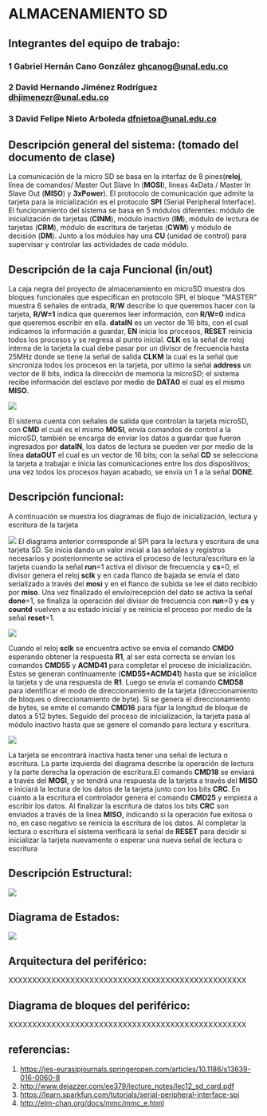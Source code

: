 # ******ALMACENAMIENTO SD******
## Integrantes del equipo de trabajo:
### 1 Gabriel Hernán Cano González ghcanog@unal.edu.co
### 2 David Hernando Jiménez Rodríguez dhjimenezr@unal.edu.co
### 3 David Felipe Nieto Arboleda dfnietoa@unal.edu.co
## Descripción general del sistema: (tomado del documento de clase)

La comunicación de la micro SD se basa en la interfaz de 8 pines(**reloj**, línea de comandos/ Master Out Slave In (**MOSI**), líneas 4xData / Master In Slave Out (**MISO**) y **3xPower**). El protocolo de comunicación que admite la tarjeta para la inicialización es el protocolo **SPI** (Serial Peripheral Interface). El funcionamiento del sistema se basa en 5 módulos diferentes: módulo de inicialización de tarjetas (**CINM**), módulo inactivo (**IM**), módulo de lectura de tarjetas (**CRM**), módulo de escritura de tarjetas (**CWM**) y módulo de decisión (**DM**). Junto a los módulos hay una **CU** (unidad de control) para supervisar y controlar las actividades de cada módulo.

## Descripción de la caja Funcional (in/out)
La caja negra del proyecto de almacenamiento en microSD muestra dos bloques funcionales que especifican en protocolo SPI, el bloque "MASTER" muestra 6 señales de entrada, **R/W** describe lo que queremos hacer con la tarjeta, **R/W=1** indica que queremos leer información, con **R/W=0** indica que queremos escribir en ella. **dataIN** es un vector de 16 bits, con el cual indicamos la información a guardar, **EN** inicia los procesos, **RESET** reinicia todos los procesos y se regresa al punto inicial. **CLK** es la señal de reloj interna de la tarjeta la cual debe pasar por un divisor de frecuencia hasta 25MHz donde se tiene la señal de salida **CLKM** la cual es la señal que sincroniza todos los procesos en la tarjeta, por ultimo la señal **address** un vector de 8 bits, indica la dirección de memoria la microSD; el sistema recibe información del esclavo por medio de **DATA0** el cual es el mismo **MISO**.

![](https://github.com/Fabeltranm/FPGA-Game-D1/blob/master/HW/RTL/05MicroSD/Version_02/03%20document/bloques.png)

El sistema cuenta con señales de salida que controlan la tarjeta microSD, con **CMD** el cual es el mismo **MOSI**, envía comandos de control a la microSD, también se encarga de enviar los datos a guardar que fueron ingresados por **dataIN**, los datos de lectura se pueden ver por medio de la línea **dataOUT** el cual es un vector de 16 bits; con la señal **CD** se selecciona la tarjeta a trabajar e inicia las comunicaciones entre los dos dispositivos; una vez todos los procesos hayan acabado, se envía un 1 a la señal **DONE**.


## Descripción funcional:

A continuación se muestra los diagramas de flujo de inicialización, lectura y escritura de la tarjeta

![](https://github.com/Fabeltranm/FPGA-Game-D1/blob/master/HW/RTL/05MicroSD/Version_02/03%20document/spiflujo.png)
El diagrama anterior corresponde al SPI para la lectura y escritura de una tarjeta SD. Se inicia dando un valor inicial a las señales y registros necesarios y posteriormente se activa el proceso de lectura/escritura en la tarjeta cuando la señal **run**=1 activa el divisor de frecuencia y **cs**=0, el divisor genera el reloj **sclk** y en cada  flanco de bajada se envía el dato serializado a través del **mosi** y en el flanco de subida se lee el dato recibido por **miso**. Una vez finalizado el envío/recepción del dato se activa la señal **done**=1, se finaliza la operación del divisor de frecuencia con **run**=0 y **cs** y **countd** vuelven a su estado inicial y se reinicia el proceso por medio de la señal **reset**=1. 


![](https://github.com/Fabeltranm/FPGA-Game-D1/blob/master/HW/RTL/05MicroSD/Version_02/03%20document/IDLE%20-%20Page%201.png)

Cuando el reloj **sclk** se encuentra activo se envía el comando **CMD0** esperando obtener la respuesta **R1**, al ser esta correcta se envían los comandos **CMD55** y **ACMD41** para completar el proceso de inicialización. Estos se generan continuamente (**CMD55+ACMD41**) hasta que se inicialice la tarjeta y de una respuesta de **R1**. Luego se envía el comando **CMD58** para identificar el modo de direccionamiento de la tarjeta (direccionamiento de bloques o direccionamiento de byte). Si se genera el direccionamiento de bytes, se emite el comando **CMD16** para fijar la longitud de bloque de datos a 512 bytes. Seguido del proceso de inicialización, la tarjeta pasa al módulo inactivo hasta que se genere el comando para lectura y escritura.


![](https://github.com/Fabeltranm/FPGA-Game-D1/blob/master/HW/RTL/05MicroSD/Version_02/03%20document/R_W%20-%20Page%201.png)

La tarjeta se encontrará inactiva hasta tener una señal de lectura o escritura. La parte izquierda del diagrama describe la operación de lectura y la parte derecha la operación de escritura.El comando **CMD18** se enviará a través  del **MOSI**, y se tendrá una respuesta de la tarjeta a través del **MISO** e iniciará la lectura de los datos de la tarjeta junto con los bits **CRC**. En cuanto a la escritura el controlador genera el comando **CMD25** y empieza a escribir los datos. Al finalizar la escritura de datos los bits **CRC** son enviados a través de la linea **MISO**, indicando si la operación fue exitosa o no, en caso negativo se reinicia la escritura de los datos. Al completar la lectura o escritura el sistema verificará la señal de **RESET** para decidir si inicializar la tarjeta nuevamente o esperar una nueva señal de lectura o escritura 

## Descripción Estructural:
![](https://github.com/Fabeltranm/FPGA-Game-D1/blob/master/HW/RTL/05MicroSD/Version_02/03%20document/spiestructura.png)

## Diagrama de Estados:
![](https://github.com/Fabeltranm/FPGA-Game-D1/blob/master/HW/RTL/05MicroSD/Version_02/03%20document/spiestado.png)

## Arquitectura del periférico:
XXXXXXXXXXXXXXXXXXXXXXXXXXXXXXXXXXXXXXXXXXXXXXXXXX

## Diagrama de bloques del periférico:
XXXXXXXXXXXXXXXXXXXXXXXXXXXXXXXXXXXXXXXXXXXXXXXXXX

## referencias:
1. https://jes-eurasipjournals.springeropen.com/articles/10.1186/s13639-016-0060-8
2. http://www.dejazzer.com/ee379/lecture_notes/lec12_sd_card.pdf
3. https://learn.sparkfun.com/tutorials/serial-peripheral-interface-spi
4. http://elm-chan.org/docs/mmc/mmc_e.html
